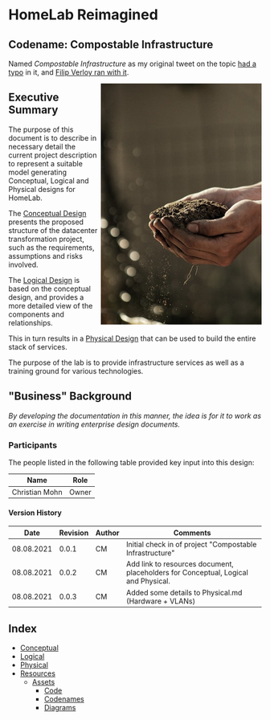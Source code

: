 # HomeLab Reimagined


## Codename: Compostable Infrastructure
Named *Compostable Infrastructure* as my original tweet on the topic [had a typo](https://twitter.com/h0bbel/status/1413047607090352129) in it, and [Filip Verloy ran with it](https://twitter.com/filipv/status/1413048628684414978).

<img align="right" width="320" height="480" src="images/gabriel-jimenez-jin4W1HqgL4-unsplash.jpg">

## Executive Summary

The purpose of this document is to describe in necessary detail the current project description to represent a suitable model generating Conceptual, Logical and Physical designs for HomeLab.

The [Conceptual Design](Conceptual.md) presents the proposed structure of the datacenter transformation project, such as the requirements, assumptions and risks involved.

The [Logical Design](Logical.md) is based on the conceptual design, and provides a more detailed view of the components and relationships.

This in turn results in a [Physical Design](Physical.md) that can be used to build the entire stack of services.

The purpose of the lab is to provide infrastructure services as well as a training ground for various technologies.

## "Business" Background

*By developing the documentation in this manner, the idea is for it to work as an exercise in writing enterprise design documents.*

### Participants

The people listed in the following table provided key input into this design:

|Name|Role|
|---|---|
|Christian Mohn|Owner|

#### Version History

|Date|Revision|Author|Comments|
|---|---|---|---|
|08.08.2021|0.0.1|CM|Initial check in of project "Compostable Infrastructure"
|08.08.2021|0.0.2|CM|Add link to resources document, placeholders for Conceptual, Logical and Physical.
|08.08.2021|0.0.3|CM|Added some details to Physical.md (Hardware + VLANs)


## Index

* [Conceptual](Conceptual.md)
* [Logical](Logical.md)
* [Physical](Physical.md)
* [Resources](Resources.md)
  * [Assets](assets/Assets.md)
    * [Code](assets/code/Code.md)
    * [Codenames](assets/codenames/Codenames.md)
    * [Diagrams](assets/diagrams/Diagrams.md)